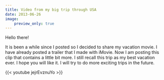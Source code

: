 ```yaml
---
title: Video from my big trip through USA
date: 2013-06-26
image:
    preview_only: true
---
```


Hello there!

It is been a while since I posted so I decided to share my vacation movie. I have already posted a trailer that I made with iMovie. Now I am posting this clip that contains a little bit more. I still recall this trip as my best vacation ever. I hope you will like it. I will try to do more exciting trips in the future.

{{< youtube jejrEvznuYo >}}
